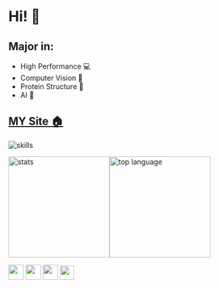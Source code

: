 # Hi! :clap:
## Major in:
- High Performance 💻
- Computer Vision :eyes:
- Protein Structure 🍳
- AI 🤖

## [MY Site :house:](https://www.jmyjmy.top)

![skills](https://skillicons.dev/icons?i=linux,raspberrypi,bash,git,github,gitlab,stackoverflow,vscode,idea,vim,docker,c,cpp,cmake,python,pytorch,tensorflow,flask,java,androidstudio,spring,go,php,js,html,vue,bootstrap,jquery,nginx,mysql,sqlite,redis,ps&perline=11&theme=light)

<img src="https://github-readme-stats-one-bice.vercel.app/api?username=jinmingyi1998&count_private=true&theme=Gradient&show_icons=true&include_all_commits=true&role=OWNER,ORGANIZATION_MEMBER,COLLABORATOR&bg_color=90,a1c4fd00,c2e9fbff&card_width=360px" alt="stats" height="200px" ><img src="https://github-readme-stats-one-bice.vercel.app/api/top-langs/?username=jinmingyi1998&layout=compact&langs_count=6&hide=javascript,html,css,scss&bg_color=90,a1c4fd00,c2e9fbff" alt="top language" height="200px">

<div align="left">
 <a href="https://space.bilibili.com/84110152" target="_blank" title="Bilibili"><img src="https://www.bilibili.com/favicon.ico" width="30px"></img></a>
 <a href="https://twitter.com/jinmy2265873991" target="_blank" title="Twitter"> <img src="https://img.icons8.com/ios-glyphs/30/000000/twitter--v1.png" width="30px"/></a>
 <a href="https://weibo.com/u/2262636321" target="_blank" title="Weibo"><img src="https://weibo.com/favicon.ico" width="30px"></img></a>
 <a  href="https://www.zhihu.com/people/jin-ming-yi-42" target="_blank" title="Zhihu"><img src="https://img.icons8.com/material-two-tone/50/000000/zhihu.png" width="28px"/></a>
</div>
